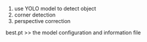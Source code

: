 1. use YOLO model to detect object
2. corner detection
3. perspective correction

best.pt >> the model configuration and information file